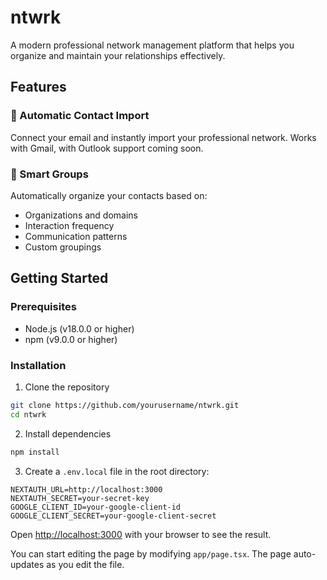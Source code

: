 # ntwrk

A modern professional network management platform that helps you organize and maintain your relationships effectively.

## Features

### 🔄 Automatic Contact Import
Connect your email and instantly import your professional network. Works with Gmail, with Outlook support coming soon.

### 👥 Smart Groups
Automatically organize your contacts based on:
- Organizations and domains
- Interaction frequency
- Communication patterns
- Custom groupings


## Getting Started

### Prerequisites
- Node.js (v18.0.0 or higher)
- npm (v9.0.0 or higher)

### Installation

1. Clone the repository
```bash
git clone https://github.com/yourusername/ntwrk.git
cd ntwrk
```

2. Install dependencies
```bash
npm install
```

3. Create a `.env.local` file in the root directory:
```env
NEXTAUTH_URL=http://localhost:3000
NEXTAUTH_SECRET=your-secret-key
GOOGLE_CLIENT_ID=your-google-client-id
GOOGLE_CLIENT_SECRET=your-google-client-secret
```

Open [http://localhost:3000](http://localhost:3000) with your browser to see the result.

You can start editing the page by modifying `app/page.tsx`. The page auto-updates as you edit the file.


